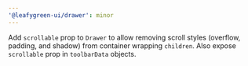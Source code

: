 ```yaml
---
'@leafygreen-ui/drawer': minor
---
```


Add `scrollable` prop to `Drawer` to allow removing scroll styles (overflow, padding, and shadow) from container wrapping `children`. Also expose `scrollable` prop in `toolbarData` objects.
